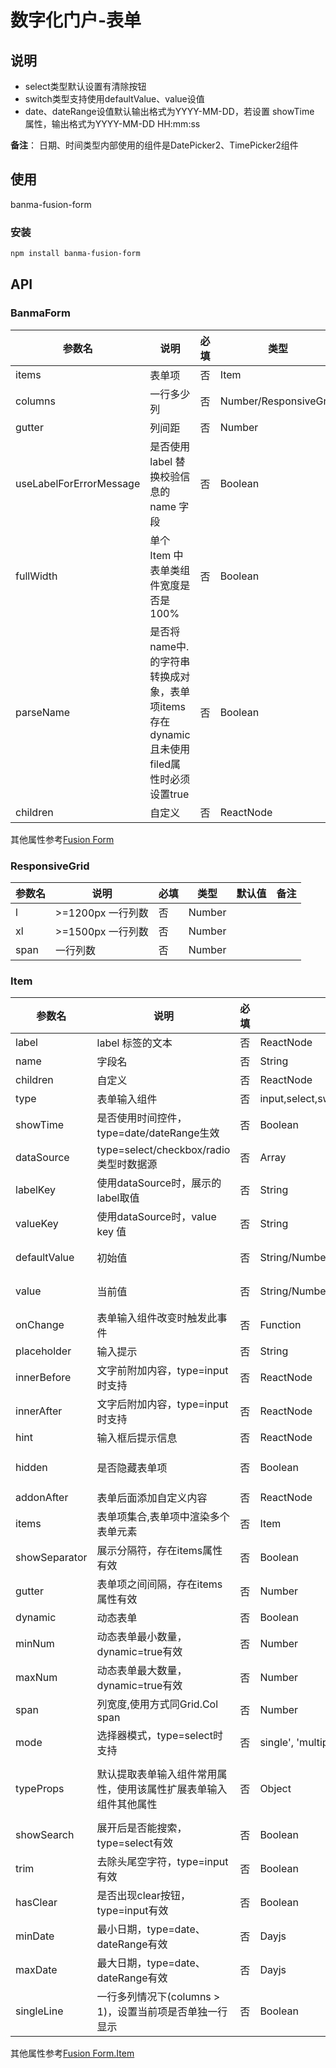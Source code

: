 # 数字化门户-表单
## 说明
* select类型默认设置有清除按钮
* switch类型支持使用defaultValue、value设值
* date、dateRange设值默认输出格式为YYYY-MM-DD，若设置 showTime 属性，输出格式为YYYY-MM-DD HH:mm:ss

**备注**： 日期、时间类型内部使用的组件是DatePicker2、TimePicker2组件
## 使用
banma-fusion-form
### 安装
```bash
npm install banma-fusion-form
```
## API

### BanmaForm
| 参数名 | 说明 | 必填 | 类型 | 默认值 | 备注 |
| ------ | ---- | ---- | ---- | ------ | ---- |
| items  | 表单项 | 否 |  Item   |        |      |
| columns  | 一行多少列 | 否 |  Number/ResponsiveGrid   |    1    |      |
| gutter  | 列间距 | 否 |  Number   |    0    |      |
| useLabelForErrorMessage  | 是否使用 label 替换校验信息的 name 字段 | 否 |  Boolean   |    true    |      |
| fullWidth  | 单个 Item 中表单类组件宽度是否是100% | 否 |  Boolean   |   true     |      |
| parseName  | 是否将name中.的字符串转换成对象，表单项items存在dynamic且未使用filed属性时必须设置true | 否 |  Boolean   |   false     |      |
| children  | 自定义 | 否 |  ReactNode   |        |      |

其他属性参考<a href="https://fusion.design/pc/component/form?themeid=2" target="_blank">Fusion Form</a>

### ResponsiveGrid
| 参数名 | 说明 | 必填 | 类型 | 默认值 | 备注 |
| ------ | ---- | ---- | ---- | ------ | ---- |
| l  | >=1200px 一行列数 | 否 |  Number   |        |      |
| xl  | >=1500px 一行列数 | 否 |  Number   |     |    |
| span  | 一行列数 | 否 |  Number   |        |      |
### Item
| 参数名 | 说明 | 必填 | 类型 | 默认值 | 备注 |
| ------ | ---- | ---- | ---- | ------ | ---- |
| label  | label 标签的文本 | 否 |  ReactNode   |        |      |
| name  | 字段名 | 否 |  String   |     |    |
| children  | 自定义 | 否 |  ReactNode   |        |      |
| type  | 表单输入组件 | 否 |  input,select,switch,checkox,radio,textArea,password,date,dateRange,timePicker,timePickerRange,numberPicker    |   input     |      |
| showTime  | 是否使用时间控件，type=date/dateRange生效 | 否 |  Boolean   |    false   |      |
| dataSource  | type=select/checkbox/radio类型时数据源 | 否 |  Array   |        |      |
| labelKey  | 使用dataSource时，展示的label取值 | 否 |  String   |    label    |      |
| valueKey  | 使用dataSource时，value key 值 | 否 |  String   |    value    |      |
| defaultValue  | 初始值 | 否 |  String/Number/Boolean   |        |   type=switch使用时也生效   |
| value  | 当前值 | 否 |  String/Number/Boolean   |        |  type=switch使用时也生效    |
| onChange  | 表单输入组件改变时触发此事件 | 否 |  Function   |        |      |
| placeholder  | 	输入提示 | 否 |  String   |        |      |
| innerBefore  | 文字前附加内容，type=input时支持 | 否 |  ReactNode   |        |      |
| innerAfter  | 文字后附加内容，type=input时支持 | 否 |  ReactNode   |        |      |
| hint  | 输入框后提示信息 | 否 |  ReactNode   |        |      |
| hidden  | 是否隐藏表单项 | 否 |  Boolean | (item) => Boolean   |        |      |
| addonAfter  | 表单后面添加自定义内容 | 否 |  ReactNode   |        |      |
| items  | 表单项集合,表单项中渲染多个表单元素 | 否 |  Item   |        |  v1.1.0    |
| showSeparator  | 展示分隔符，存在items属性有效 | 否 |  Boolean   |       |   v1.1.0   |
| gutter  | 表单项之间间隔，存在items属性有效 | 否 |  Number   |    8    |   v1.1.0   |
| dynamic  | 动态表单 | 否 |  Boolean   |    false    |   v1.2.0  |
| minNum  | 动态表单最小数量，dynamic=true有效 | 否 |  Number   |        |  v1.3.0    |
| maxNum  | 动态表单最大数量，dynamic=true有效 | 否 |  Number   |        |  v1.3.0    |
| span  | 列宽度,使用方式同Grid.Col span | 否 |  Number   |        |   v1.1.0   |
| mode  | 选择器模式，type=select时支持 | 否 |  single', 'multiple', 'tag'   |   single   |      |
| typeProps  | 默认提取表单输入组件常用属性，使用该属性扩展表单输入组件其他属性 | 否 |  Object   |        |   type=checkbox/radio时，属性设置到Checkbox.Group，Radio.Group   |
| showSearch  | 展开后是否能搜索，type=select有效 | 否 |  Boolean   |        |      |
| trim  | 去除头尾空字符，type=input有效 | 否 |  Boolean   |        |      |
| hasClear  | 是否出现clear按钮，type=input有效  | 否 |  Boolean   |        |      |
| minDate  | 最小日期，type=date、dateRange有效 | 否 |  Dayjs   |        |      |
| maxDate  | 最大日期，type=date、dateRange有效 | 否 |  Dayjs   |        |      |
| singleLine  | 一行多列情况下(columns > 1)，设置当前项是否单独一行显示 | 否 |  Boolean   |        |      |

其他属性参考<a href="https://fusion.design/pc/component/form?themeid=2%20Item" target="_blank">Fusion Form.Item</a>
